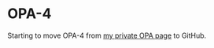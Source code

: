 # OPA-4

Starting to move OPA-4 from [my private OPA page](https://andreas-streun.de/opa) to GitHub.

